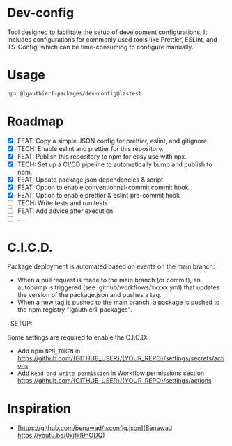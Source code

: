 # Dev-config
Tool designed to facilitate the setup of development configurations. It includes configurations for commonly used tools like Prettier, ESLint, and TS-Config, which can be time-consuming to configure manually. 

# Usage 

```bash
npx @lgauthier1-packages/dev-config@lastest
```

# Roadmap

- [X] FEAT: Copy a simple JSON config for prettier, eslint, and gitignore.
- [X] TECH: Enable eslint and prettier for this repository.
- [X] FEAT: Publish this repository to npm for easy use with npx.
- [X] TECH: Set up a CI/CD pipeline to automatically bump and publish to npm.
- [X] FEAT: Update package.json dependencies & script
- [X] FEAT: Option to enable conventionnal-commit commit hook
- [X] FEAT: Option to enable prettier & eslint pre-commit hook
- [ ] TECH: Write tests and run tests
- [ ] FEAT: Add advice after execution
- [ ] ...

# C.I.C.D.
Package deployment is automated based on events on the main branch:

- When a pull request is made to the main branch (or commit), an autobump is triggered (see .github/workflows/xxxxx.yml) that updates the version of the package.json and pushes a tag.
- When a new tag is pushed to the main branch, a package is pushed to the npm registry "lgauthier1-packages".


ℹ️   SETUP: 

Some settings are required to enable the C.I.C.D:
- Add npm `NPM_TOKEN` in https://github.com/{GITHUB_USER}/{YOUR_REPO}/settings/secrets/actions
- Add `Read and write permission` in Workflow permissions section https://github.com/{GITHUB_USER}/{YOUR_REPO}/settings/actions

# Inspiration

- [https://github.com/benawad/tsconfig.json](Benawad https://youtu.be/0xjfkl9nODQ)
